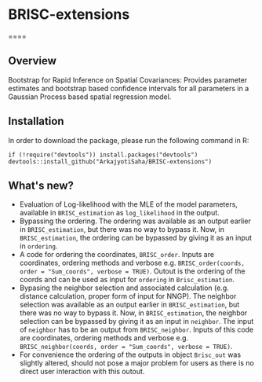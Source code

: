 # BRISC-extensions

====

## Overview
Bootstrap for Rapid Inference on Spatial Covariances: Provides parameter estimates and bootstrap based confidence intervals for all parameters in a Gaussian Process based spatial regression model.


## Installation
In order to download the package, please run the following command in R:

```{r }
if (!require("devtools")) install.packages("devtools")
devtools::install_github("ArkajyotiSaha/BRISC-extensions")
```

## What's new?

* Evaluation of Log-likelihood with the MLE of the model parameters, available in `BRISC_estimation` as `log_likelihood` in the output. 
* Bypassing the ordering. The ordering was available as an output earlier in `BRISC_estimation`, but there was no way to bypass it. Now, in `BRISC_estimation`, the ordering can be bypassed by giving it as an input in `ordering`. 
* A code for ordering the coordinates, `BRISC_order`. Inputs are coordinates, ordering methods and verbose e.g. `BRISC_order(coords, order = "Sum_coords", verbose = TRUE)`. Outout is the ordering of the coords and can be used as input for `ordering` in `Brisc_estimation`.
* Bypasing the neighbor selection and associated calculation (e.g. distance calculation, proper form of input for NNGP). The neighbor selection was available as an output earlier in `BRISC_estimation`, but there was no way to bypass it. Now, in `BRISC_estimation`, the neighbor selection can be bypassed by giving it as an input in `neighbor`. The input of `neighbor` has to be an output from `BRISC_neighbor`. Inputs of this code are coordinates, ordering methods and verbose e.g. `BRISC_neighbor(coords, order = "Sum_coords", verbose = TRUE)`.
* For convenience the ordering of the outputs in object `Brisc_out` was slightly altered, should not pose a major problem for users as there is no direct user interaction with this outout. 
